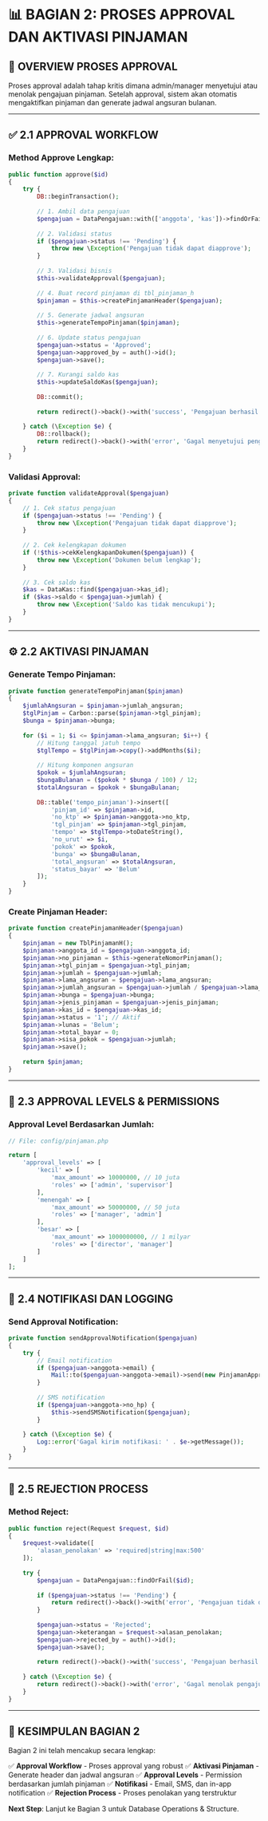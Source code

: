# 📊 BAGIAN 2: PROSES APPROVAL DAN AKTIVASI PINJAMAN

## 🎯 **OVERVIEW PROSES APPROVAL**

Proses approval adalah tahap kritis dimana admin/manager menyetujui atau menolak pengajuan pinjaman. Setelah approval, sistem akan otomatis mengaktifkan pinjaman dan generate jadwal angsuran bulanan.

---

## ✅ **2.1 APPROVAL WORKFLOW**

### **Method Approve Lengkap**:
```php
public function approve($id)
{
    try {
        DB::beginTransaction();
        
        // 1. Ambil data pengajuan
        $pengajuan = DataPengajuan::with(['anggota', 'kas'])->findOrFail($id);
        
        // 2. Validasi status
        if ($pengajuan->status !== 'Pending') {
            throw new \Exception('Pengajuan tidak dapat diapprove');
        }
        
        // 3. Validasi bisnis
        $this->validateApproval($pengajuan);
        
        // 4. Buat record pinjaman di tbl_pinjaman_h
        $pinjaman = $this->createPinjamanHeader($pengajuan);
        
        // 5. Generate jadwal angsuran
        $this->generateTempoPinjaman($pinjaman);
        
        // 6. Update status pengajuan
        $pengajuan->status = 'Approved';
        $pengajuan->approved_by = auth()->id();
        $pengajuan->save();
        
        // 7. Kurangi saldo kas
        $this->updateSaldoKas($pengajuan);
        
        DB::commit();
        
        return redirect()->back()->with('success', 'Pengajuan berhasil disetujui');
        
    } catch (\Exception $e) {
        DB::rollback();
        return redirect()->back()->with('error', 'Gagal menyetujui pengajuan');
    }
}
```

### **Validasi Approval**:
```php
private function validateApproval($pengajuan)
{
    // 1. Cek status pengajuan
    if ($pengajuan->status !== 'Pending') {
        throw new \Exception('Pengajuan tidak dapat diapprove');
    }
    
    // 2. Cek kelengkapan dokumen
    if (!$this->cekKelengkapanDokumen($pengajuan)) {
        throw new \Exception('Dokumen belum lengkap');
    }
    
    // 3. Cek saldo kas
    $kas = DataKas::find($pengajuan->kas_id);
    if ($kas->saldo < $pengajuan->jumlah) {
        throw new \Exception('Saldo kas tidak mencukupi');
    }
}
```

---

## ⚙️ **2.2 AKTIVASI PINJAMAN**

### **Generate Tempo Pinjaman**:
```php
private function generateTempoPinjaman($pinjaman)
{
    $jumlahAngsuran = $pinjaman->jumlah_angsuran;
    $tglPinjam = Carbon::parse($pinjaman->tgl_pinjam);
    $bunga = $pinjaman->bunga;
    
    for ($i = 1; $i <= $pinjaman->lama_angsuran; $i++) {
        // Hitung tanggal jatuh tempo
        $tglTempo = $tglPinjam->copy()->addMonths($i);
        
        // Hitung komponen angsuran
        $pokok = $jumlahAngsuran;
        $bungaBulanan = ($pokok * $bunga / 100) / 12;
        $totalAngsuran = $pokok + $bungaBulanan;
        
        DB::table('tempo_pinjaman')->insert([
            'pinjam_id' => $pinjaman->id,
            'no_ktp' => $pinjaman->anggota->no_ktp,
            'tgl_pinjam' => $pinjaman->tgl_pinjam,
            'tempo' => $tglTempo->toDateString(),
            'no_urut' => $i,
            'pokok' => $pokok,
            'bunga' => $bungaBulanan,
            'total_angsuran' => $totalAngsuran,
            'status_bayar' => 'Belum'
        ]);
    }
}
```

### **Create Pinjaman Header**:
```php
private function createPinjamanHeader($pengajuan)
{
    $pinjaman = new TblPinjamanH();
    $pinjaman->anggota_id = $pengajuan->anggota_id;
    $pinjaman->no_pinjaman = $this->generateNomorPinjaman();
    $pinjaman->tgl_pinjam = $pengajuan->tgl_pinjam;
    $pinjaman->jumlah = $pengajuan->jumlah;
    $pinjaman->lama_angsuran = $pengajuan->lama_angsuran;
    $pinjaman->jumlah_angsuran = $pengajuan->jumlah / $pengajuan->lama_angsuran;
    $pinjaman->bunga = $pengajuan->bunga;
    $pinjaman->jenis_pinjaman = $pengajuan->jenis_pinjaman;
    $pinjaman->kas_id = $pengajuan->kas_id;
    $pinjaman->status = '1'; // Aktif
    $pinjaman->lunas = 'Belum';
    $pinjaman->total_bayar = 0;
    $pinjaman->sisa_pokok = $pengajuan->jumlah;
    $pinjaman->save();
    
    return $pinjaman;
}
```

---

## 🔐 **2.3 APPROVAL LEVELS & PERMISSIONS**

### **Approval Level Berdasarkan Jumlah**:
```php
// File: config/pinjaman.php

return [
    'approval_levels' => [
        'kecil' => [
            'max_amount' => 10000000, // 10 juta
            'roles' => ['admin', 'supervisor']
        ],
        'menengah' => [
            'max_amount' => 50000000, // 50 juta
            'roles' => ['manager', 'admin']
        ],
        'besar' => [
            'max_amount' => 1000000000, // 1 milyar
            'roles' => ['director', 'manager']
        ]
    ]
];
```

---

## 📧 **2.4 NOTIFIKASI DAN LOGGING**

### **Send Approval Notification**:
```php
private function sendApprovalNotification($pengajuan)
{
    try {
        // Email notification
        if ($pengajuan->anggota->email) {
            Mail::to($pengajuan->anggota->email)->send(new PinjamanApprovedMail($pengajuan));
        }
        
        // SMS notification
        if ($pengajuan->anggota->no_hp) {
            $this->sendSMSNotification($pengajuan);
        }
        
    } catch (\Exception $e) {
        Log::error('Gagal kirim notifikasi: ' . $e->getMessage());
    }
}
```

---

## 🚫 **2.5 REJECTION PROCESS**

### **Method Reject**:
```php
public function reject(Request $request, $id)
{
    $request->validate([
        'alasan_penolakan' => 'required|string|max:500'
    ]);
    
    try {
        $pengajuan = DataPengajuan::findOrFail($id);
        
        if ($pengajuan->status !== 'Pending') {
            return redirect()->back()->with('error', 'Pengajuan tidak dapat ditolak');
        }
        
        $pengajuan->status = 'Rejected';
        $pengajuan->keterangan = $request->alasan_penolakan;
        $pengajuan->rejected_by = auth()->id();
        $pengajuan->save();
        
        return redirect()->back()->with('success', 'Pengajuan berhasil ditolak');
        
    } catch (\Exception $e) {
        return redirect()->back()->with('error', 'Gagal menolak pengajuan');
    }
}
```

---

## 🚀 **KESIMPULAN BAGIAN 2**

Bagian 2 ini telah mencakup secara lengkap:

✅ **Approval Workflow** - Proses approval yang robust
✅ **Aktivasi Pinjaman** - Generate header dan jadwal angsuran
✅ **Approval Levels** - Permission berdasarkan jumlah pinjaman
✅ **Notifikasi** - Email, SMS, dan in-app notification
✅ **Rejection Process** - Proses penolakan yang terstruktur

**Next Step**: Lanjut ke Bagian 3 untuk Database Operations & Structure.
